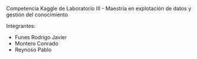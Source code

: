 Competencia Kaggle de Laboratorio III - Maestría en explotación de datos y gestión del conocimiento

Integrantes:
- Funes Rodrigo Javier
- Montero Conrado
- Reynoso Pablo

